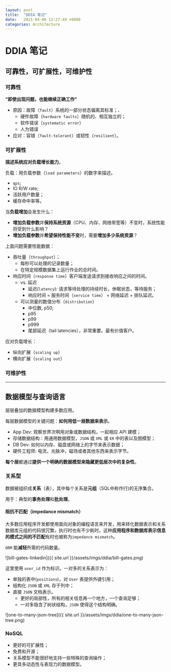 ```yaml
---
layout: post
title:  "DDIA 笔记"
date:   2021-04-06 12:27:49 +0800
categories: Architecture
---
```


# DDIA 笔记

## 可靠性，可扩展性，可维护性

### 可靠性

**“即使出现问题，也能继续正确工作”**

- 原因：故障（`fault`）系统的一部分状态偏离其标准；、
  - 硬件故障（`hardware faults`）随机的、相互独立的；
  - 软件错误（`systematic error`）
  - 人为错误
- 应对：容错（`fault-tolerant`）或韧性（`resilient`）。

### 可扩展性

**描述系统应对负载增长能力**。

负载：用负载参数（`load parameters`）的数字来描述。
- `qps`;
- IO R/W rate;
- 活跃用户数量；
- 缓存命中率等。

当**负载增加**会发生什么：
- **增加负载参数**并**保持系统资源**（CPU、内存、网络带宽等）不变时，系统性能将受到什么影响？
- **增加负载参数**并**希望保持性能不变**时，需要**增加多少系统资源**？

上面问题需要性能数据：
- 吞吐量（`throughput`）；
  - 每秒可以处理的记录数量；
  - 在特定规模数据集上运行作业的总时间。
- 响应时间（`response time`）客户端发送请求到接收响应之间的时间。
  - vs. 延迟
    - 延迟(`latency`): 请求等待处理的持续时长，休眠状态，等待服务；
    - 响应时间 = 服务时间（`service time`） + 网络延迟 + 排队延迟。
  - 可以测量的数值分布（`distribution`）
    - 中位数, p50;
    - p95
    - p99
    - p999
    - 尾部延迟（tail latencies），非常重要。最有价值客户。

应对负载增长：
- 纵向扩展（`scaling up`）
- 横向扩展（`scaling out`）

### 可维护性

---

## 数据模型与查询语言

层层叠加的数据模型构建多数应用。

每层数据模型的关键问题：**如何用低一层数据来表示**。

- App Dev: 观察世界次啊用对象或数据结构，一起相应 API 建模；
- 存储数据结构：用通用数据模型，`JSON` 或 `XML` 或 `ER` 中的表以及图模型；
- DB Dev: 如何以内存、磁盘或网络上的字节来表示数据；
- 硬件工程师: 电流，光脉冲，磁场或者其他东西来表示字节。

**每个层**都通过**提供一个明确的数据模型来隐藏更低层次中的复杂性**。

### 关系型

数据被组织成**关系**（表），其中每个关系是**元组**（SQL中称作行)的无序集合。

用于：典型的**事务处理**和**批处理**。

#### 阻抗不匹配（impedance mismatch）

大多数应用程序开发都使用面向对象的编程语言来开发，用来转化数据表示和关系数据库元组的代码很冗繁，执行时也有不少耗时。这种**应用程序和数据库表示信息的模式之间的不匹配**有时也被称为`impedance mismatch`。

`ORM` 能**减轻**所需的代码数量。

![bill-gates-linkedin]({{ site.url }}/assets/imgs/ddia/bill-gates.png)

这里使用 `user_id` 作为标识。一对多的关系表示为：
- 单独的表中(`positions`)，对 `User` 表提供外键引用；
- 结构化 `JSON` 或 `XML` 存于列中；
- 直接 `JSON` 文档表示。
  - 更好的局部性，所有的相关信息再一个地方，一个查询足够；
  - 一对多隐含了树状结构，`JSON` 使得这个结构明确。

![one-to-many-json-tree]({{ site.url }}/assets/imgs/ddia/one-to-many-json-tree.png)

### NoSQL

- 更好的可扩展性；
- 免费和开源；
- 关系模型不能很好地支持一些特殊的查询操作；
- 更具多动态性与表现力的数据模型。